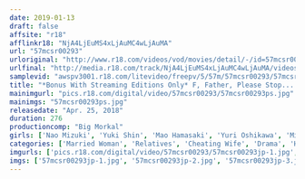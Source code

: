 ```yaml
---
date: 2019-01-13
draft: false
affsite: "r18"
afflinkr18: "NjA4LjEuMS4xLjAuMC4wLjAuMA"
url: "57mcsr00293"
urloriginal: "http://www.r18.com/videos/vod/movies/detail/-/id=57mcsr00293"
urlfinal: "http://media.r18.com/track/NjA4LjEuMS4xLjAuMC4wLjAuMA/videos/vod/movies/detail/-/id=57mcsr00293"
samplevid: "awspv3001.r18.com/litevideo/freepv/5/57m/57mcsr00293/57mcsr00293_dmb_w.mp4"
title: "*Bonus With Streaming Editions Only* F, Father, Please Stop... My Son Is My Rival 12 Ladies/4 Hours Greatest Hits Collection Cuckold Incest 'What If My Husband Finds Out...' Just The Thought Of It Makes This Big Tits Housewife Dripping Wet With Sweet Honey Pussy Juice"
mainimgurl: "pics.r18.com/digital/video/57mcsr00293/57mcsr00293ps.jpg"
mainimgs: "57mcsr00293ps.jpg"
releasedate: "Apr. 25, 2018"
duration: 276
productioncomp: "Big Morkal"
girls: ['Nao Mizuki', 'Yuki Shin', 'Mao Hamasaki', 'Yuri Oshikawa', 'Minami Natsuki', 'Shiho Egami', 'Mizuna Wakatsuki', 'Saiko Yatsuhashi', 'Rina Ayana (Akari Nanahara)', 'Arisa Hanyu']
categories: ['Married Woman', 'Relatives', 'Cheating Wife', 'Drama', 'Hi-Def']
imgurls: ['pics.r18.com/digital/video/57mcsr00293/57mcsr00293jp-1.jpg', 'pics.r18.com/digital/video/57mcsr00293/57mcsr00293jp-2.jpg', 'pics.r18.com/digital/video/57mcsr00293/57mcsr00293jp-3.jpg', 'pics.r18.com/digital/video/57mcsr00293/57mcsr00293jp-4.jpg', 'pics.r18.com/digital/video/57mcsr00293/57mcsr00293jp-5.jpg', 'pics.r18.com/digital/video/57mcsr00293/57mcsr00293jp-6.jpg', 'pics.r18.com/digital/video/57mcsr00293/57mcsr00293jp-7.jpg', 'pics.r18.com/digital/video/57mcsr00293/57mcsr00293jp-8.jpg', 'pics.r18.com/digital/video/57mcsr00293/57mcsr00293jp-9.jpg', 'pics.r18.com/digital/video/57mcsr00293/57mcsr00293jp-10.jpg', 'pics.r18.com/digital/video/57mcsr00293/57mcsr00293jp-11.jpg', 'pics.r18.com/digital/video/57mcsr00293/57mcsr00293jp-12.jpg', 'pics.r18.com/digital/video/57mcsr00293/57mcsr00293jp-13.jpg', 'pics.r18.com/digital/video/57mcsr00293/57mcsr00293jp-14.jpg', 'pics.r18.com/digital/video/57mcsr00293/57mcsr00293jp-15.jpg', 'pics.r18.com/digital/video/57mcsr00293/57mcsr00293jp-16.jpg', 'pics.r18.com/digital/video/57mcsr00293/57mcsr00293jp-17.jpg', 'pics.r18.com/digital/video/57mcsr00293/57mcsr00293jp-18.jpg', 'pics.r18.com/digital/video/57mcsr00293/57mcsr00293jp-19.jpg', 'pics.r18.com/digital/video/57mcsr00293/57mcsr00293jp-20.jpg']
imgs: ['57mcsr00293jp-1.jpg', '57mcsr00293jp-2.jpg', '57mcsr00293jp-3.jpg', '57mcsr00293jp-4.jpg', '57mcsr00293jp-5.jpg', '57mcsr00293jp-6.jpg', '57mcsr00293jp-7.jpg', '57mcsr00293jp-8.jpg', '57mcsr00293jp-9.jpg', '57mcsr00293jp-10.jpg', '57mcsr00293jp-11.jpg', '57mcsr00293jp-12.jpg', '57mcsr00293jp-13.jpg', '57mcsr00293jp-14.jpg', '57mcsr00293jp-15.jpg', '57mcsr00293jp-16.jpg', '57mcsr00293jp-17.jpg', '57mcsr00293jp-18.jpg', '57mcsr00293jp-19.jpg', '57mcsr00293jp-20.jpg']
---
```

